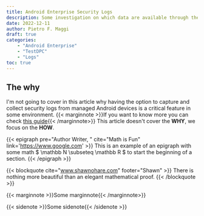 ```yaml
---
title: Android Enterprise Security Logs
description: Some investigation on which data are available through the Android Enterprise Security Logs.
date: 2022-12-11
author: Pietro F. Maggi
draft: true
categories:
    - "Android Enterprise"
    - "TestDPC"
    - "Logs"
toc: true
---
```


## The why

I'm not going to cover in this article why having the option to capture and collect security logs from managed Android devices is a critical feature in some environment.
{{< marginnote >}}If you want to know more you can check [this guide](https://d.android.com){{< /marginnote>}}
This article doesn't cover the **WHY**, we focus on the **HOW**.

{{< epigraph pre="Author Writer, " cite="Math is Fun" link='https://www.google.com' >}}
This is an example of an epigraph with some math
$ \mathbb N \subseteq \mathbb R $
to start the beginning of a section.
{{< /epigraph >}}


{{< blockquote cite="www.shawnohare.com" footer="Shawn" >}}
  There is nothing more beautiful than an elegant mathematical proof.
{{< /blockquote >}}

{{< marginnote >}}Some marginnote{{< /marginnote>}}


{{< sidenote >}}Some sidenote{{< /sidenote >}}


[1]: https://d.android.com/
